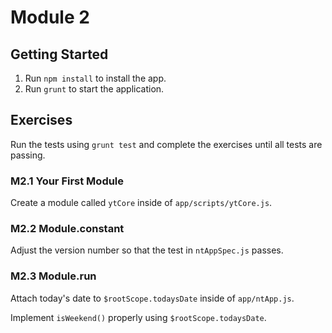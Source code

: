 # Module 2

## Getting Started
1. Run `npm install` to install the app.
2. Run `grunt` to start the application.

## Exercises
Run the tests using `grunt test` and complete the exercises until all tests are passing.

### M2.1 Your First Module
Create a module called `ytCore` inside of `app/scripts/ytCore.js`.

### M2.2 Module.constant
Adjust the version number so that the test in `ntAppSpec.js` passes.

### M2.3 Module.run
Attach today's date to `$rootScope.todaysDate` inside of `app/ntApp.js`.

Implement `isWeekend()` properly using `$rootScope.todaysDate`.